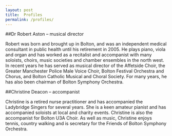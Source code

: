 ```yaml
---
layout: post
title:  Profiles
permalink: /profiles/
---
```

##Dr Robert Aston – musical director

Robert was born and brought up in Bolton, and was an independent medical consultant in public health until his retirement in 2005. He plays piano, viola and organ and has worked as a recitalist and accompanist with many soloists, choirs, music societies and chamber ensembles in the north west. In recent years he has served as musical director of the Affetside Choir, the Greater Manchester Police Male Voice Choir, Bolton Festival Orchestra and Chorus, and Bolton Catholic Musical and Choral Society. For many years, he has also been chairman of Bolton Symphony Orchestra.

##Christine Deacon – accompanist

Christine is a retired nurse practitioner and has accompanied the Ladybridge Singers for several years. She is a keen amateur pianist and has accompanied soloists at local and charity events. Christine is also the accompanist for Bolton U3A Choir. As well as music, Christine enjoys tennis, country walking and is secretary for the Friends of Bolton Symphony Orchestra.
